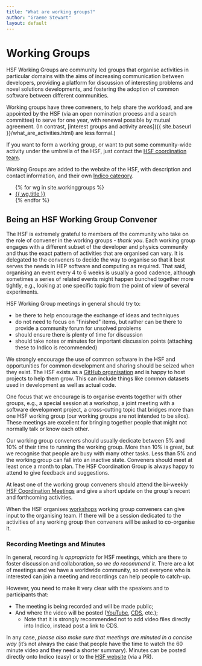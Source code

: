 ```yaml
---
title: "What are working groups?"
author: "Graeme Stewart"
layout: default
---
```


# Working Groups

HSF Working Groups are community led groups that organise activities
in particular domains with the aims of increasing communication
between developers, providing a platform for discussion of interesting
problems and novel solutions developments, and fostering the adoption
of common software between different communities.

Working groups have three conveners, to help share the workload, and
are appointed by the HSF (via an open nomination process and a search
committee) to serve for one year, with renewal possible by mutual
agreement. (In contrast, [interest groups and activity areas]({{ site.baseurl }}/what_are_activities.html)
are less formal.)

If you want to form a working group, or want to put some community-wide
activity under the umbrella of the HSF,
just contact the
[HSF coordination team](mailto:hsf-coordination@googlegroups.com).

Working Groups are added to the website of the HSF, with 
description and contact information, and their own
[Indico category](https://indico.cern.ch/category/7972/).

<ul class="list">
{% for wg in site.workinggroups %}
  <li> <a href="{{ wg.url }}">{{ wg.title }}</a></li>
{% endfor %}
</ul>

## Being an HSF Working Group Convener

The HSF is extremely grateful to members of the community who take on the role
of convener in the working groups - *thank you*. Each working group engages
with a different subset of the developer and physics community and thus the
exact pattern of activities that are organised can vary. It is delegated to the
conveners to decide the way to organise so that it best serves the needs in
HEP software and computing as required. That said, organising an event every
4 to 6 weeks is usually a good cadence, although sometimes a series of related
events might happen bunched together more tightly, e.g., looking at one
specific topic from the point of view of several experiments.

HSF Working Group meetings in general should try to:

- be there to help encourage the exchange of ideas and techniques
- do not need to focus on "finished" items, but rather can be there
  to provide a community forum for unsolved problems
- should ensure there is plenty of time for discussion
- should take notes or minutes for important discussion points (attaching these
  to Indico is recommended)

We strongly encourage the use of common software in the HSF and opportunities
for common development and sharing should be seized when they exist. The HSF
exists as a [GitHub organisation](https://github.com/HSF) and is happy
to host projects to help them grow. This can include things like common
datasets used in development as well as actual code.

One focus that we encourage is to organise events together with other
groups, e.g., a special session at a workshop, a joint meeting with
a software development project, a cross-cutting topic that bridges
more than one HSF working group (our working groups are not intended to 
be silos). These meetings are excellent for bringing together
people that might not normally talk or know each other.

Our working group conveners should usually dedicate between 5% and 10% of their
time to running the working group. More than 10% is great, but we recognise
that people are busy with many other tasks. Less than 5% and the working group
can fall into an inactive state. Conveners should meet at least once a month to
plan. The HSF Coordination Group is always happy to attend to give feedback
and suggestions.

At least one of the working group conveners should attend the bi-weekly
[HSF Coordination Meetings](https://indico.cern.ch/category/7970/) and
give a short update on the group's recent and forthcoming activities.

When the HSF organises [workshops](https://indico.cern.ch/category/7971/)
working group conveners can give input to the organising team. If there
will be a session dedicated to the activities of any working group then
conveners will be asked to co-organise it.

### Recording Meetings and Minutes

In general, recording *is appropriate* for HSF meetings, which are there to
foster discussion and collaboration, so *we do recommend it*. There are a lot of
meetings and we have a worldwide community, so not everyone who is interested
can join a meeting and recordings can help people to catch-up.

However, you need to make it very clear with the speakers and to participants that:

- The meeting is being recorded and will be made public;
- And where the video will be posted ([YouTube]({{site.baseurl}}/organization/youtube.html), [CDS](http://cds.cern.ch/record/2289430), etc.);
  - Note that it is strongly recommended not to add video files directly into Indico, instead post a link to CDS.

In any case, *please also make sure that meetings are minuted in a concise way*
(it’s not always the case that people have the time to watch the 60 minute
video and they need a shorter summary). Minutes can be posted directly onto
Indico (easy) or to the [HSF website]({{site.baseurl}}/howto-website.html) (via a PR).
